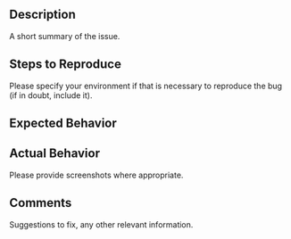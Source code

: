 ## Description

A short summary of the issue.

## Steps to Reproduce

Please specify your environment if that is necessary to reproduce the bug (if in
doubt, include it).

## Expected Behavior


## Actual Behavior

Please provide screenshots where appropriate.

## Comments

Suggestions to fix, any other relevant information.
